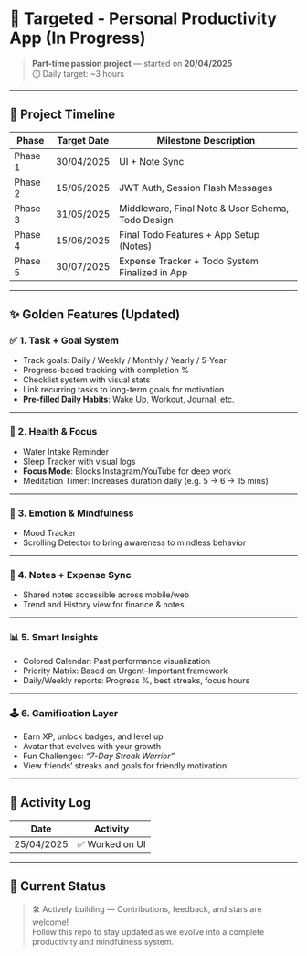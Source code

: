 # 🎯 Targeted - Personal Productivity App (In Progress)

> **Part-time passion project** — started on **20/04/2025**  
> ⏱️ Daily target: ~3 hours

---

## 📅 Project Timeline

| Phase    | Target Date      | Milestone Description                                     |
|----------|------------------|-----------------------------------------------------------|
| Phase 1  | 30/04/2025       | UI + Note Sync                                            |
| Phase 2  | 15/05/2025       | JWT Auth, Session Flash Messages                          |
| Phase 3  | 31/05/2025       | Middleware, Final Note & User Schema, Todo Design         |
| Phase 4  | 15/06/2025       | Final Todo Features + App Setup (Notes)                   |
| Phase 5  | 30/07/2025       | Expense Tracker + Todo System Finalized in App            |

---

## ✨ Golden Features (Updated)

### ✅ 1. Task + Goal System
- Track goals: Daily / Weekly / Monthly / Yearly / 5-Year
- Progress-based tracking with completion %
- Checklist system with visual stats
- Link recurring tasks to long-term goals for motivation
- **Pre-filled Daily Habits**: Wake Up, Workout, Journal, etc.

---

### 💪 2. Health & Focus
- Water Intake Reminder
- Sleep Tracker with visual logs
- **Focus Mode**: Blocks Instagram/YouTube for deep work
- Meditation Timer: Increases duration daily (e.g. 5 → 6 → 15 mins)

---

### 🧠 3. Emotion & Mindfulness
- Mood Tracker
- Scrolling Detector to bring awareness to mindless behavior

---

### 📝 4. Notes + Expense Sync
- Shared notes accessible across mobile/web
- Trend and History view for finance & notes

---

### 📊 5. Smart Insights
- Colored Calendar: Past performance visualization
- Priority Matrix: Based on Urgent–Important framework
- Daily/Weekly reports: Progress %, best streaks, focus hours

---

### 🕹️ 6. Gamification Layer
- Earn XP, unlock badges, and level up
- Avatar that evolves with your growth
- Fun Challenges: *“7-Day Streak Warrior”*
- View friends’ streaks and goals for friendly motivation

---

## 🧾 Activity Log

| Date       | Activity            |
|------------|---------------------|
| 25/04/2025 | ✅ Worked on UI      |

---

## 🚧 Current Status

> 🛠️ Actively building — Contributions, feedback, and stars are welcome!  
> Follow this repo to stay updated as we evolve into a complete productivity and mindfulness system.  
